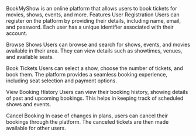 BookMyShow is an online platform that allows users to book tickets for movies, shows, events, and more. 
Features
User Registration
Users can register on the platform by providing their details, including name, email, and password. Each user has a unique identifier associated with their account.

Browse Shows
Users can browse and search for shows, events, and movies available in their area. They can view details such as showtimes, venues, and available seats.

Book Tickets
Users can select a show, choose the number of tickets, and book them. The platform provides a seamless booking experience, including seat selection and payment options.

View Booking History
Users can view their booking history, showing details of past and upcoming bookings. This helps in keeping track of scheduled shows and events.

Cancel Booking
In case of changes in plans, users can cancel their bookings through the platform. The canceled tickets are then made available for other users.
